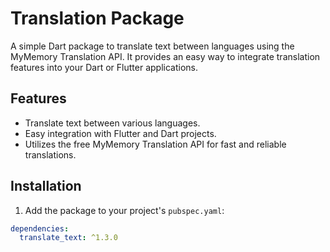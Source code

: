 # Translation Package

A simple Dart package to translate text between languages using the MyMemory Translation API. It provides an easy way to integrate translation features into your Dart or Flutter applications.

## Features

- Translate text between various languages.
- Easy integration with Flutter and Dart projects.
- Utilizes the free MyMemory Translation API for fast and reliable translations.

## Installation

1. Add the package to your project's `pubspec.yaml`:

```yaml
dependencies:
  translate_text: ^1.3.0
